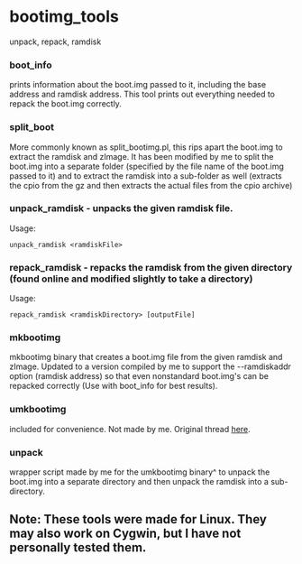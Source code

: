 # bootimg_tools
unpack, repack, ramdisk

### boot_info
prints information about the boot.img passed to it, including the base address and ramdisk address. This tool prints out everything needed to repack the boot.img correctly.

### split_boot
More commonly known as split_bootimg.pl, this rips apart the boot.img to extract the ramdisk and zImage. It has been modified by me to split the boot.img into a separate folder (specified by the file name of the boot.img passed to it) and to extract the ramdisk into a sub-folder as well (extracts the cpio from the gz and then extracts the actual files from the cpio archive)

### unpack_ramdisk - unpacks the given ramdisk file.
Usage:
```
unpack_ramdisk <ramdiskFile>
```
### repack_ramdisk - repacks the ramdisk from the given directory (found online and modified slightly to take a directory)
Usage:
```
repack_ramdisk <ramdiskDirectory> [outputFile]
```
### mkbootimg
mkbootimg binary that creates a boot.img file from the given ramdisk and zImage. Updated to a version compiled by me to support the --ramdiskaddr option (ramdisk address) so that even nonstandard boot.img's can be repacked correctly (Use with boot_info for best results).
### umkbootimg
included for convenience. Not made by me. Original thread [here](http://forum.xda-developers.com/showthread.php?t=1877807).
### unpack
wrapper script made by me for the umkbootimg binary^ to unpack the boot.img into a separate directory and then unpack the ramdisk into a sub-directory.

## Note: These tools were made for Linux. They may also work on Cygwin, but I have not personally tested them.
